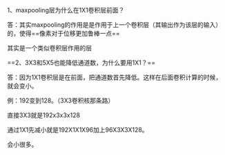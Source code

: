 1、maxpooling层为什么在1X1卷积层前面？

答：其实maxpooling的作用是是作用于上一个卷积层（其输出作为该层的输入）的，使得==像素对于位移更加鲁棒一点==

其实是一个类似卷积层作用的层

==2、3X3和5X5也能降低通道数，为什么要用1X1？==

答：因为1X1卷积层是在前面，把通道数首先降低。这样在后面卷积计算的时候，就会变小。

例：192变到128。（3X3卷积核那条路）

直接3X3就是192x3x3x128

通过1X1先减小就是192X1X1X96加上96X3X3X128。

会小很多。
